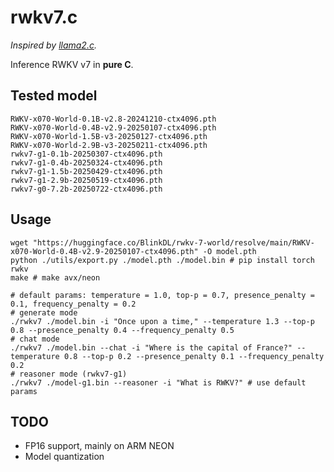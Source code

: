 # rwkv7.c

*Inspired by [llama2.c](https://github.com/karpathy/llama2.c).*

Inference RWKV v7 in **pure C**.

## Tested model

```
RWKV-x070-World-0.1B-v2.8-20241210-ctx4096.pth
RWKV-x070-World-0.4B-v2.9-20250107-ctx4096.pth
RWKV-x070-World-1.5B-v3-20250127-ctx4096.pth
RWKV-x070-World-2.9B-v3-20250211-ctx4096.pth
rwkv7-g1-0.1b-20250307-ctx4096.pth
rwkv7-g1-0.4b-20250324-ctx4096.pth
rwkv7-g1-1.5b-20250429-ctx4096.pth
rwkv7-g1-2.9b-20250519-ctx4096.pth
rwkv7-g0-7.2b-20250722-ctx4096.pth
```

## Usage

``` shell
wget "https://huggingface.co/BlinkDL/rwkv-7-world/resolve/main/RWKV-x070-World-0.4B-v2.9-20250107-ctx4096.pth" -O model.pth
python ./utils/export.py ./model.pth ./model.bin # pip install torch rwkv
make # make avx/neon

# default params: temperature = 1.0, top-p = 0.7, presence_penalty = 0.1, frequency_penalty = 0.2
# generate mode
./rwkv7 ./model.bin -i "Once upon a time," --temperature 1.3 --top-p 0.8 --presence_penalty 0.4 --frequency_penalty 0.5
# chat mode
./rwkv7 ./model.bin --chat -i "Where is the capital of France?" --temperature 0.8 --top-p 0.2 --presence_penalty 0.1 --frequency_penalty 0.2
# reasoner mode (rwkv7-g1)
./rwkv7 ./model-g1.bin --reasoner -i "What is RWKV?" # use default params
```

## TODO
- FP16 support, mainly on ARM NEON
- Model quantization